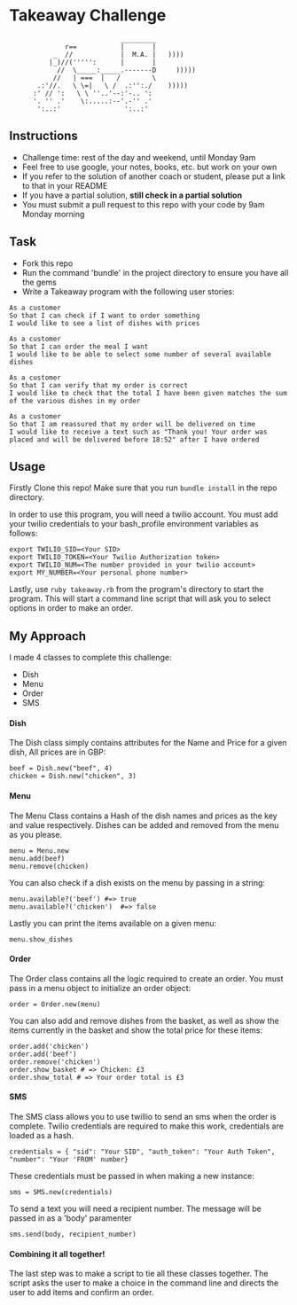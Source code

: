 Takeaway Challenge
==================
```
                            _________
              r==           |       |
           _  //            |  M.A. |   ))))
          |_)//(''''':      |       |
            //  \_____:_____.-------D     )))))
           //   | ===  |   /        \
       .:'//.   \ \=|   \ /  .:'':./    )))))
      :' // ':   \ \ ''..'--:'-.. ':
      '. '' .'    \:.....:--'.-'' .'
       ':..:'                ':..:'

 ```

Instructions
-------

* Challenge time: rest of the day and weekend, until Monday 9am
* Feel free to use google, your notes, books, etc. but work on your own
* If you refer to the solution of another coach or student, please put a link to that in your README
* If you have a partial solution, **still check in a partial solution**
* You must submit a pull request to this repo with your code by 9am Monday morning

Task
-----

* Fork this repo
* Run the command 'bundle' in the project directory to ensure you have all the gems
* Write a Takeaway program with the following user stories:

```
As a customer
So that I can check if I want to order something
I would like to see a list of dishes with prices

As a customer
So that I can order the meal I want
I would like to be able to select some number of several available dishes

As a customer
So that I can verify that my order is correct
I would like to check that the total I have been given matches the sum of the various dishes in my order

As a customer
So that I am reassured that my order will be delivered on time
I would like to receive a text such as "Thank you! Your order was placed and will be delivered before 18:52" after I have ordered
```
## Usage

Firstly Clone this repo! Make sure that you run `bundle install` in the repo directory.

In order to use this program, you will need a twilio account.
You must add your twilio credentials to your bash_profile environment variables as follows:

```
export TWILIO_SID=<Your SID>
export TWILIO_TOKEN=<Your Twilio Authorization token>
export TWILIO_NUM=<The number provided in your twilio account>
export MY_NUMBER=<Your personal phone number>
```

Lastly, use `ruby takeaway.rb` from the program's directory to start the program.
This will start a command line script that will ask you to select options in order to make an order.

## My Approach

  I made 4 classes to complete this challenge:

   * Dish
   * Menu
   * Order
   * SMS

 
 #### Dish
 
   The Dish class simply contains attributes for the Name and Price for a given dish, All prices are in GBP:

   ```
   beef = Dish.new("beef", 4)
   chicken = Dish.new("chicken", 3)
 ```
 #### Menu
 
   The Menu Class contains a Hash of the dish names and prices as the key and value respectively.
   Dishes can be added and removed from the menu as you please.

   ```
   menu = Menu.new
   menu.add(beef)
   menu.remove(chicken)
   ```

   You can also check if a dish exists on the menu by passing in a string:

   ```
   menu.available?('beef') #=> true
   menu.available?('chicken')  #=> false
   ```

   Lastly you can print the items available on a given menu:

   `menu.show_dishes`
 
 #### Order
 
   The Order class contains all the logic required to create an order.
   You must pass in a menu object to initialize an order object:

   `order = Order.new(menu)`

   You can also add and remove dishes from the basket, as well as show the
   items currently in the basket and show the total price for these items:

   ```
   order.add('chicken')
   order.add('beef')
   order.remove('chicken')
   order.show_basket # => Chicken: £3
   order.show_total # => Your order total is £3
 ```
 
 #### SMS
 
  The SMS class allows you to use twillio to send an sms when the order is complete.
  Twilio credentials are required to make this work, credentials are loaded as a hash.

  `credentials = { "sid": "Your SID", "auth_token": "Your Auth Token", "number": "Your 'FROM' number}`

  These credentials must be passed in when making a new instance:

  `sms = SMS.new(credentials)`

  To send a text you will need a recipient number. The message will be passed in as a 'body' paramenter

  `sms.send(body, recipient_number)`
 
 #### Combining it all together!
 
   The last step was to make a script to tie all these classes together.
   The script asks the user to make a choice in the command line and directs the user to add items and confirm an order.
